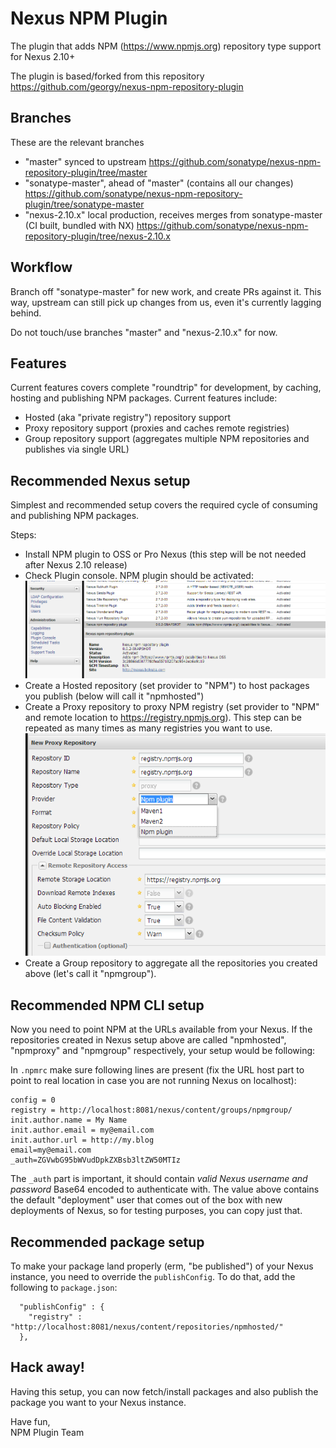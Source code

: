 # Nexus NPM Plugin

The plugin that adds NPM (https://www.npmjs.org) repository type support for Nexus 2.10+

The plugin is based/forked from this repository
https://github.com/georgy/nexus-npm-repository-plugin

## Branches

These are the relevant branches

* "master" synced to upstream https://github.com/sonatype/nexus-npm-repository-plugin/tree/master
* "sonatype-master", ahead of "master" (contains all our changes) https://github.com/sonatype/nexus-npm-repository-plugin/tree/sonatype-master
* "nexus-2.10.x" local production, receives merges from sonatype-master (CI built, bundled with NX) https://github.com/sonatype/nexus-npm-repository-plugin/tree/nexus-2.10.x

## Workflow

Branch off "sonatype-master" for new work, and create PRs against it. This way, upstream can still pick
up changes from us, even it's currently lagging behind.

Do not touch/use branches "master" and "nexus-2.10.x" for now.

## Features
Current features covers complete "roundtrip" for development, by caching, hosting and publishing NPM packages.
Current features include:
* Hosted (aka "private registry") repository support
* Proxy repository support (proxies and caches remote registries)
* Group repository support (aggregates multiple NPM repositories and publishes via single URL)

## Recommended Nexus setup
Simplest and recommended setup covers the required cycle of consuming and publishing NPM packages.

Steps:
 * Install NPM plugin to OSS or Pro Nexus (this step will be not needed after Nexus 2.10 release)
 * Check Plugin console. NPM plugin should be activated:
 ![plugin console](https://github.com/georgy/nexus-npm-repository-plugin/raw/master/site/plugin-console.png)
 * Create a Hosted repository (set provider to "NPM") to host packages you publish (below will call it "npmhosted")
 * Create a Proxy repository to proxy NPM registry (set provider to "NPM" and remote location to https://registry.npmjs.org). This step can be repeated as many times as many registries you want to use.
 ![proxy config](https://github.com/georgy/nexus-npm-repository-plugin/raw/master/site/proxy-config.png)
 * Create a Group repository to aggregate all the repositories you created above (let's call it "npmgroup").

## Recommended NPM CLI setup
Now you need to point NPM at the URLs available from your Nexus. If the repositories created in
Nexus setup above are called "npmhosted", "npmproxy" and "npmgroup" respectively, your setup would
be following:

In `.npmrc` make sure following lines are present (fix the URL host part to point to real location in case you are not running
Nexus on localhost):

```
config = 0
registry = http://localhost:8081/nexus/content/groups/npmgroup/
init.author.name = My Name
init.author.email = my@email.com
init.author.url = http://my.blog
email=my@email.com
_auth=ZGVwbG95bWVudDpkZXBsb3ltZW50MTIz
```

The `_auth` part is important, it should contain *valid Nexus username and password* Base64 encoded to authenticate
with. The value above contains the default "deployment" user that comes out of the box with new
deployments of Nexus, so for testing purposes, you can copy just that.

## Recommended package setup
To make your package land properly (erm, "be published") of your Nexus instance, you need to override
the `publishConfig`. To do that, add the following to `package.json`:

```
  "publishConfig" : {
    "registry" : "http://localhost:8081/nexus/content/repositories/npmhosted/"
  },
```

## Hack away!
Having this setup, you can now fetch/install packages and also publish the package you want
to your Nexus instance.

Have fun,  
NPM Plugin Team
